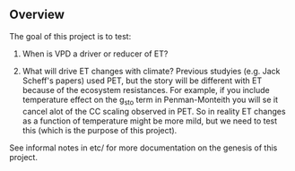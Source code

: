 ## Overview ##

The goal of this project is to test:

1. When is VPD a driver or reducer of ET?

2. What will drive ET changes with climate? Previous studyies (e.g. Jack Scheff's papers) used PET, but the story will be different with ET because of the ecosystem resistances. For example, if you include temperature effect on the g<sub>sto</sub> term in Penman-Monteith you will se it cancel alot of the CC scaling observed in PET. So in reality ET changes as a function of temperature might be more mild, but we need to test this (which is the purpose of this project).

See informal notes in etc/ for more documentation on the genesis of this project.